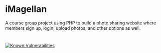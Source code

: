 # iMagellan
A course group project using PHP to build a photo sharing website where members sign up, login, upload photos, and other options as well.
#
<a href="https://snyk.io/test/github/jsobie03/iMagellan?targetFile=js/package.json"><img src="https://snyk.io/test/github/jsobie03/iMagellan/badge.svg?targetFile=js/package.json" alt="Known Vulnerabilities" data-canonical-src="https://snyk.io/test/github/jsobie03/iMagellan?targetFile=js/package.json" style="max-width:100%;"></a>
